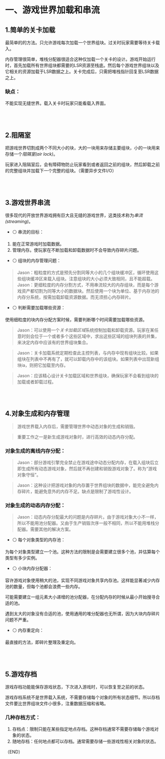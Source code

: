 # 一、游戏世界加载和串流    

## 1.简单的关卡加载    

最简单的的方法。只允许游戏每次加载一个世界组块。过关时玩家需要等待关卡载入。    

内存管理很简单，堆栈分配器很适合这种仅加载一个关卡的设计。游戏开始运行时，首先加载所有世界组块都需要的LSR资源至栈底。然后每个游戏世界组块以及它相关的资源加载于LSR数据之上。关卡完成后，只需把堆栈指针回复至LSR数据之上。    

### 缺点：    

不能实现无缝世界。载入关卡时玩家只能看载入界面。    

<br />
<br />

## 2.阻隔室    

把游戏世界切割成两个不同大小的块，大的一块用来存储主要组块，小的一块用来存储一个*阻隔室(air lock)*。    

玩家进入阻隔室后，会有障碍物防止玩家看到或者返回之前的组块，然后卸载之前的完整组块并加载下一个完整的组块。（需要异步文件I/O）    


<br />
<br />  

## 3.游戏世界串流    

很多现代的开放世界游戏拥有巨大且无缝的游戏世界，这类技术称为*串流(streaming)*。    

- ⚪ 串流的目标：    

1. 能在正常游戏时加载数据。    
2. 管理内存。使玩家在不断加载和卸载数据时不会导致内存碎片问题。    

- ⚪ 组块的内存管理问题：    

> Jason：粗粒度的方式是预先分割同等大小的几个组块缓冲区，循环使用这些组块缓冲区来载入组块。注意组块的大小必须大致相同，且不能超载。    
> Jason：更细粒度的内存分割方式，不用串流较大的内存组块，而是每个游戏资产都切割为同等大小的数据块。然后使用一个块为单位、基于内存池的内存分系统，按需加载卸载资源数据。而无须担心内存碎片。    

- ⚪ 判断需要加载哪些资源：    

使用细粒度的块内存分配方案时候，需要判断哪个时间需要加载哪些资源。    

> Jason：可以使用一个*关卡加载区域*系统控制加载和卸载资源。玩家在某任意时刻会位于一个或者多个这些区域中，求出这些区域的组块列表的并集，来决定内存中应该有的世界组块集合。    

> Jason：关卡加载系统定期检查此主控列表，与内存中现有组块比较。如果组块在列表中不再有了，就可以卸载内存中的该组块。如果列表中出现新组块ia，则把它加载至内存。    

> Jason：应该精心设计关卡加载区域和世界组块，确保玩家不会看到组块的加载或者卸载过程。    


<br />
<br />

## 4.对象生成和内存管理    

> 游戏世界载入内存后，需要管理世界中动态对象的生成和销毁。    

> 重要工作之一是新生成游戏对象时，进行高效的动态内存分配。    

### 对象生成的离线内存分配：    

> Jason：部分游戏引擎完全禁止在游戏途中动态分配内存，在载入组块后立即生成所有动态游戏对象，然后就不再创建和销毁游戏对象了。称为“游戏对象守恒”。      

> Jason：这种设计把游戏对象的内存置于世界组块的数据中，能完全避免内存碎片，能避免意外的内存不足。缺点是限制了游戏性设计。    

### 对象生成的动态内存分配：    

> Jason：动态内存分配最大的问题是内存碎片。由于游戏对象大小不一样，所以不能用池分配器。又由于生产销毁次序一般不相同，所以不能用堆栈分配器。需要其他的解决方案。      

- ⚪ 每个对象类型的内存池：    

为每个对象类型建立一个池。这种方法的限制是会需要建立很多个池，并估算每个类型有多少实例。    

- ⚪ 小块内存分配器：    

容许游戏对象使用稍大的池，实现不同游戏对象共享内存池。这样能显著减少内存池的数量，但每个池都会浪费一些内存。    

可能需要建立一组元素大小递增的池分配器，在分配内存的时候从最小开始搜寻合适的池。    

遇到太大的对象没有合适的池，使用通用的堆分配器也无所谓，因为大块内存碎片问题不严重。    

- ⚪ 内存重定向：    

最直接的方法，即碎片整理及重定向。    


<br />
<br />

## 5.游戏存档    

游戏存档功能能保存游戏状态，下次进入游戏时，可以恢复至之前的状态。    

游戏存档系统不是世界载入系统，不需要存储每个对象的所有状态细节。所以存档文件要比世界组块文件小很多，注重数据压缩和省略。    

### 几种存档方式：    

1. 存档点：限制只能在某些指定地点存档。这种存档通常不需要存储每个游戏对象的状态。    
2. 随地存档：任何地点都可以存档。通常需要存储一些游戏性相关对象的状态。    



（END）    



